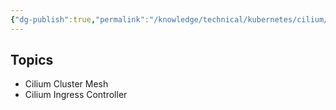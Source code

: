 ```yaml
---
{"dg-publish":true,"permalink":"/knowledge/technical/kubernetes/cilium/","noteIcon":""}
---
```


## Topics
- Cilium Cluster Mesh
- Cilium Ingress Controller
